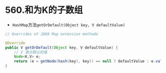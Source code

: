 # 560.和为K的子数组
* `HashMap`方法`getOrDefault(Object key, V defaultValue)`

```java
// Overrides of JDK8 Map extension methods

@Override
public V getOrDefault(Object key, V defaultValue) {
    // V 表示默认的值
    Node<K,V> e;
    return (e = getNode(hash(key), key)) == null ? defaultValue : e.value;
}
```